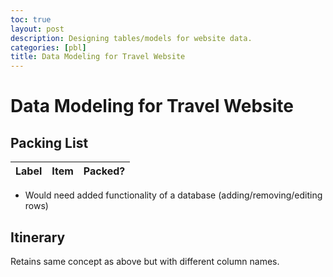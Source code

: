 ```yaml
---
toc: true
layout: post
description: Designing tables/models for website data.
categories: [pbl]
title: Data Modeling for Travel Website
---
```

# Data Modeling for Travel Website

## Packing List
<!-- HTML table fragment for page -->
<table>
  <thead>
  <tr>
    <th>Label</th>
    <th>Item</th>
    <th>Packed?</th>
  </tr>
  </thead>
  <tbody id="result">
    <!-- javascript generated data -->
  </tbody>
</table>

<script>
// prepare HTML result container for new output
const resultContainer = document.getElementById("result");

// define a function to hold data for each item
function Stuff(label, item) {
    this.label = label;
    this.item = item;
}

// define a JSON conversion "method" associated with each item
Stuff.prototype.toJSON = function() {
    const obj = {label: this.label, item: this.item};
    const json = JSON.stringify(obj);  // json/string is useful when passing data on internet
    return json;
}

// define array of students
var stuffs = [ 
    new Stuff("Clothing", "Jacket"),
];

function Luggage(stuffs){
    this.luggage = stuffs;
    // build json/string format
    this.json = [];
    this.luggage.forEach(stuff => this.json.push(stuff.toJSON()));
}

// make a 
myLuggage = new Luggage(stuffs);

for (const row of myLuggage.luggage) {
    // tr for each row
    const tr = document.createElement("tr");
    // td for each column
    const label = document.createElement("td");
    const num = document.creatElement("td");
    const item = document.createElement("td");
    const packed = document.createElement("td");
    
    // data is specific to the API
    label.innerHTML = row.label;
    item.innerHTML = row.item; 
    packed.innerHTML += "<input type="checkbox">";
  
    // this build td's into tr
    tr.appendChild(label);
    tr.appendChild(item);
    tr.appendChild(packed);

    // add HTML to container
    resultContainer.appendChild(tr);
}

</script>
- Would need added functionality of a database (adding/removing/editing rows)

## Itinerary
Retains same concept as above but with different column names.